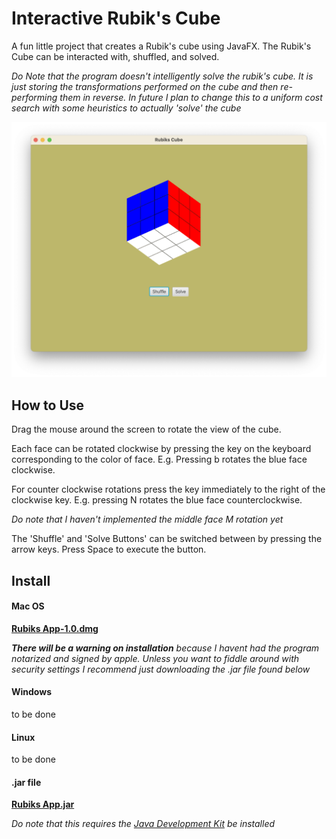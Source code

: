# Interactive Rubik's Cube 

A fun little project that creates a Rubik's cube using JavaFX. The Rubik's Cube can be interacted with, shuffled, and solved. 

*Do Note that the program doesn't intelligently solve the rubik's cube. It is just storing the transformations performed on the cube and then re-performing them in reverse. In future I plan to change this to a uniform cost search with some heuristics to actually 'solve' the cube* 

<img src ="assets/rubiks_shot.png">

## How to Use

Drag the mouse around the screen to rotate the view of the cube. 

Each face can be rotated clockwise by pressing the key on the keyboard corresponding to the color of face. E.g. Pressing b rotates the blue face clockwise. 

For counter clockwise rotations press the key immediately to the right of the clockwise key. E.g. pressing N rotates the blue face counterclockwise. 

*Do note that I haven't implemented the middle face M rotation yet*

The 'Shuffle' and 'Solve Buttons' can be switched between by pressing the arrow keys. Press Space to execute the button. 



## Install

#### Mac OS 

 **[Rubiks App-1.0.dmg](assets/Rubiks_App-1.0.dmg)** 

***There will be a warning on installation*** *because I havent had the program notarized and signed by apple. Unless you want to fiddle around with security settings I recommend just downloading the .jar file found below*

 

#### Windows 

to be done 



#### Linux 

to be done 





#### .jar file 

**[Rubiks App.jar](assets/Rubiks.jar)**

*Do note that this requires the [Java Development Kit](https://www.oracle.com/uk/java/technologies/downloads/) be installed* 























